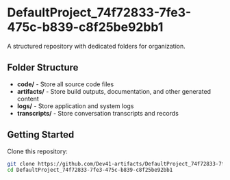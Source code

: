# DefaultProject_74f72833-7fe3-475c-b839-c8f25be92bb1
A structured repository with dedicated folders for organization.

## Folder Structure

- **code/** - Store all source code files
- **artifacts/** - Store build outputs, documentation, and other generated content
- **logs/** - Store application and system logs
- **transcripts/** - Store conversation transcripts and records

## Getting Started

Clone this repository:
```bash
git clone https://github.com/Dev41-artifacts/DefaultProject_74f72833-7fe3-475c-b839-c8f25be92bb1
cd DefaultProject_74f72833-7fe3-475c-b839-c8f25be92bb1
```
